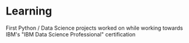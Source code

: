 # Learning
First Python / Data Science projects worked on while working towards IBM's "IBM Data Science Professional" certification
